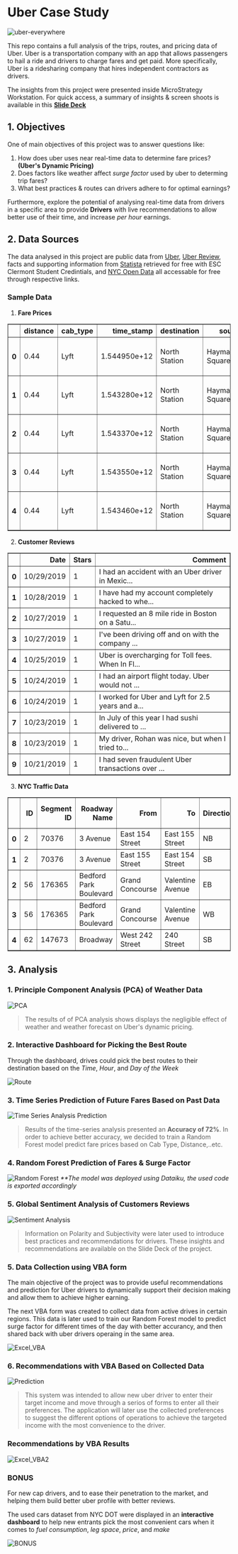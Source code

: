 # Uber Case Study
![uber-everywhere](https://user-images.githubusercontent.com/103464869/198420955-1a830889-7ecd-48d2-8d88-0bf6b65340e6.png)

This repo contains a full analysis of the trips, routes, and pricing data of Uber. Uber is a transportation company with an app that allows passengers to hail a ride and drivers to charge fares and get paid. More specifically, Uber is a ridesharing company that hires independent contractors as drivers.


The insights from this project were presented inside MicroStrategy Workstation. For quick access, a summary of insights & screen shoots is available in this [**Slide Deck**](https://docs.google.com/presentation/d/1bEHOxBG0vFUtOBV097XxyQPbmetrcAemB6gyrk0LbUU/edit?usp=sharing) 

## 1. Objectives
One of main objectives of this project was to answer questions like: 
1. How does uber uses near real-time data to determine fare prices? **(Uber's Dynamic Pricing)**
2. Does factors like weather affect _surge factor_ used by uber to determing trip fares? 
3. What best practices & routes can drivers adhere to for optimal earnings?

Furthermore, explore the potential of analysing real-time data from drivers in a specific area to provide **Drivers** with live recommendations to allow better use of their time, and increase _per hour_ earnings. 

## 2. Data Sources

The data analysed in this project are public data from [Uber](https://www.kaggle.com/datasets/mayankvashisht/uber-cab-fare-price-analysis?resource=download), [Uber Review](https://www.kaggle.com/datasets/jschne61701/uber-rides-costumer-reviews-dataset/code?select=Uber+Review+Data.xlsx), facts and supporting information from [Statista](https://www.statista.com/study/54895/uber-technologies/) retrieved for free with ESC Clermont Student Credintials, and [NYC Open Data](https://data.cityofnewyork.us/Transportation/Traffic-Volume-Counts-2014-2020-/ertz-hr4r) all accessable for free through respective links. 

### **Sample Data** 


1. **Fare Prices**

<table border="1" class="dataframe">
  <thead>
    <tr style="text-align: right;">
      <th></th>
      <th>distance</th>
      <th>cab_type</th>
      <th>time_stamp</th>
      <th>destination</th>
      <th>source</th>
      <th>price</th>
      <th>surge_multiplier</th>
      <th>id</th>
      <th>product_id</th>
      <th>name</th>
    </tr>
  </thead>
  <tbody>
    <tr>
      <th>0</th>
      <td>0.44</td>
      <td>Lyft</td>
      <td>1.544950e+12</td>
      <td>North Station</td>
      <td>Haymarket Square</td>
      <td>5.0</td>
      <td>1.0</td>
      <td>424553bb-7174-41ea-aeb4-fe06d4f4b9d7</td>
      <td>lyft_line</td>
      <td>Shared</td>
    </tr>
    <tr>
      <th>1</th>
      <td>0.44</td>
      <td>Lyft</td>
      <td>1.543280e+12</td>
      <td>North Station</td>
      <td>Haymarket Square</td>
      <td>11.0</td>
      <td>1.0</td>
      <td>4bd23055-6827-41c6-b23b-3c491f24e74d</td>
      <td>lyft_premier</td>
      <td>Lux</td>
    </tr>
    <tr>
      <th>2</th>
      <td>0.44</td>
      <td>Lyft</td>
      <td>1.543370e+12</td>
      <td>North Station</td>
      <td>Haymarket Square</td>
      <td>7.0</td>
      <td>1.0</td>
      <td>981a3613-77af-4620-a42a-0c0866077d1e</td>
      <td>lyft</td>
      <td>Lyft</td>
    </tr>
    <tr>
      <th>3</th>
      <td>0.44</td>
      <td>Lyft</td>
      <td>1.543550e+12</td>
      <td>North Station</td>
      <td>Haymarket Square</td>
      <td>26.0</td>
      <td>1.0</td>
      <td>c2d88af2-d278-4bfd-a8d0-29ca77cc5512</td>
      <td>lyft_luxsuv</td>
      <td>Lux Black XL</td>
    </tr>
    <tr>
      <th>4</th>
      <td>0.44</td>
      <td>Lyft</td>
      <td>1.543460e+12</td>
      <td>North Station</td>
      <td>Haymarket Square</td>
      <td>9.0</td>
      <td>1.0</td>
      <td>e0126e1f-8ca9-4f2e-82b3-50505a09db9a</td>
      <td>lyft_plus</td>
      <td>Lyft XL</td>
    </tr>
  </tbody>
</table>
</div>

2. **Customer Reviews**

<table border="1" class="dataframe">
  <thead>
    <tr style="text-align: right;">
      <th></th>
      <th>Date</th>
      <th>Stars</th>
      <th>Comment</th>
    </tr>
  </thead>
  <tbody>
    <tr>
      <th>0</th>
      <td>10/29/2019</td>
      <td>1</td>
      <td>I had an accident with an Uber driver in Mexic...</td>
    </tr>
    <tr>
      <th>1</th>
      <td>10/28/2019</td>
      <td>1</td>
      <td>I have had my account completely hacked to whe...</td>
    </tr>
    <tr>
      <th>2</th>
      <td>10/27/2019</td>
      <td>1</td>
      <td>I requested an 8 mile ride in Boston on a Satu...</td>
    </tr>
    <tr>
      <th>3</th>
      <td>10/27/2019</td>
      <td>1</td>
      <td>I've been driving off and on with the company ...</td>
    </tr>
    <tr>
      <th>4</th>
      <td>10/25/2019</td>
      <td>1</td>
      <td>Uber is overcharging for Toll fees. When In Fl...</td>
    </tr>
    <tr>
      <th>5</th>
      <td>10/24/2019</td>
      <td>1</td>
      <td>I had an airport flight today. Uber would not ...</td>
    </tr>
    <tr>
      <th>6</th>
      <td>10/24/2019</td>
      <td>1</td>
      <td>I worked for Uber and Lyft for 2.5 years and a...</td>
    </tr>
    <tr>
      <th>7</th>
      <td>10/23/2019</td>
      <td>1</td>
      <td>In July of this year I had sushi delivered to ...</td>
    </tr>
    <tr>
      <th>8</th>
      <td>10/23/2019</td>
      <td>1</td>
      <td>My driver, Rohan was nice, but when I tried to...</td>
    </tr>
    <tr>
      <th>9</th>
      <td>10/21/2019</td>
      <td>1</td>
      <td>I had seven fraudulent Uber transactions over ...</td>
    </tr>
  </tbody>
</table>
</div>

3. **NYC Traffic Data**

<table border="1" class="dataframe">
  <thead>
    <tr style="text-align: right;">
      <th></th>
      <th>ID</th>
      <th>Segment ID</th>
      <th>Roadway Name</th>
      <th>From</th>
      <th>To</th>
      <th>Direction</th>
      <th>Date</th>
      <th>12:00-1:00 AM</th>
      <th>1:00-2:00AM</th>
      <th>2:00-3:00AM</th>
      <th>...</th>
      <th>2:00-3:00PM</th>
      <th>3:00-4:00PM</th>
      <th>4:00-5:00PM</th>
      <th>5:00-6:00PM</th>
      <th>6:00-7:00PM</th>
      <th>7:00-8:00PM</th>
      <th>8:00-9:00PM</th>
      <th>9:00-10:00PM</th>
      <th>10:00-11:00PM</th>
      <th>11:00-12:00AM</th>
    </tr>
  </thead>
  <tbody>
    <tr>
      <th>0</th>
      <td>2</td>
      <td>70376</td>
      <td>3 Avenue</td>
      <td>East 154 Street</td>
      <td>East 155 Street</td>
      <td>NB</td>
      <td>9/13/2014</td>
      <td>204</td>
      <td>177</td>
      <td>133</td>
      <td>...</td>
      <td>520</td>
      <td>611</td>
      <td>573</td>
      <td>546</td>
      <td>582</td>
      <td>528</td>
      <td>432</td>
      <td>328</td>
      <td>282</td>
      <td>240</td>
    </tr>
    <tr>
      <th>1</th>
      <td>2</td>
      <td>70376</td>
      <td>3 Avenue</td>
      <td>East 155 Street</td>
      <td>East 154 Street</td>
      <td>SB</td>
      <td>9/13/2014</td>
      <td>140</td>
      <td>51</td>
      <td>128</td>
      <td>...</td>
      <td>379</td>
      <td>376</td>
      <td>329</td>
      <td>362</td>
      <td>418</td>
      <td>335</td>
      <td>282</td>
      <td>247</td>
      <td>237</td>
      <td>191</td>
    </tr>
    <tr>
      <th>2</th>
      <td>56</td>
      <td>176365</td>
      <td>Bedford Park Boulevard</td>
      <td>Grand Concourse</td>
      <td>Valentine Avenue</td>
      <td>EB</td>
      <td>9/13/2014</td>
      <td>94</td>
      <td>73</td>
      <td>65</td>
      <td>...</td>
      <td>280</td>
      <td>272</td>
      <td>264</td>
      <td>236</td>
      <td>213</td>
      <td>190</td>
      <td>199</td>
      <td>183</td>
      <td>147</td>
      <td>103</td>
    </tr>
    <tr>
      <th>3</th>
      <td>56</td>
      <td>176365</td>
      <td>Bedford Park Boulevard</td>
      <td>Grand Concourse</td>
      <td>Valentine Avenue</td>
      <td>WB</td>
      <td>9/13/2014</td>
      <td>88</td>
      <td>82</td>
      <td>75</td>
      <td>...</td>
      <td>237</td>
      <td>276</td>
      <td>223</td>
      <td>240</td>
      <td>217</td>
      <td>198</td>
      <td>186</td>
      <td>162</td>
      <td>157</td>
      <td>103</td>
    </tr>
    <tr>
      <th>4</th>
      <td>62</td>
      <td>147673</td>
      <td>Broadway</td>
      <td>West 242 Street</td>
      <td>240 Street</td>
      <td>SB</td>
      <td>9/13/2014</td>
      <td>255</td>
      <td>209</td>
      <td>149</td>
      <td>...</td>
      <td>732</td>
      <td>809</td>
      <td>707</td>
      <td>675</td>
      <td>641</td>
      <td>556</td>
      <td>546</td>
      <td>465</td>
      <td>425</td>
      <td>324</td>
    </tr>
  </tbody>
</table>

## 3. Analysis 

### 1. Principle Component Analysis (PCA) of Weather Data 


![PCA](https://user-images.githubusercontent.com/103464869/198494344-f195b80d-3d7b-4cad-8677-4376de6dd700.jpg)

>The results of of PCA analysis shows displays the negligible effect of weather and weather forecast on Uber's dynamic pricing.

### 2. Interactive Dashboard for Picking the Best Route

Through the dashboard, drives could pick the best routes to their destination based on the _Time_, _Hour_, and _Day of the Week_

![Route](https://user-images.githubusercontent.com/103464869/198495615-be1ed109-093c-4751-bf05-65b67313aa45.jpg)

### 3. Time Series Prediction of Future Fares Based on Past Data

![Time Series Analysis   Prediction](https://user-images.githubusercontent.com/103464869/198495742-96bc6d4c-bbba-4df2-9f2c-e73a2c32536e.jpg)

> Results of the time-series analysis presented an **Accuracy of 72%**. In order to achieve better accuracy, we decided to train a Random Forest model predict fare prices based on Cab Type, Distance,..etc. 

### 4. Random Forest Prediction of Fares & Surge Factor

![Random Forest](https://user-images.githubusercontent.com/103464869/198496870-3cb1f3b8-38ea-44e8-adae-87539f7a23d1.PNG)
_**The model was deployed using Dataiku, the used code is exported accordingly_

### 5. Global Sentiment Analysis of Customers Reviews

![Sentiment Analysis](https://user-images.githubusercontent.com/103464869/198497400-b587e74e-115f-4da5-97b0-b2277d975f11.jpg)

> Information on Polarity and Subjectivity were later used to introduce best practices and recommendations for drivers. These insights and recommendations are available on the Slide Deck of the project. 

### 5. Data Collection using VBA form

The main objective of the project was to provide useful recommendations and prediction for Uber drivers to dynamically support their decision making and allow them to achieve higher earning. 

The next VBA form was created to collect data from active drives in certain regions. This data is later used to train our Random Forest model to predict surge factor for different times of the day with better accurancy, and then shared back with uber drivers operaing in the same area. 

![Excel_VBA](https://user-images.githubusercontent.com/103464869/198498185-fc34d8e6-9ea9-4aee-836a-0ec6ce31a289.PNG)

### 6. Recommendations with VBA Based on Collected Data

![Prediction](https://user-images.githubusercontent.com/103464869/198498811-8bfb4305-7dc4-4dbe-a5ef-417593bf8315.jpg)

>This system was intended to allow new uber driver to enter their target income and move through a serios of forms to enter all their preferences. The application will later use the collected preferences to suggest the different options of operations to achieve the targeted income with the most convenience to the driver. 

### Recommendations by VBA Results

![Excel_VBA2](https://user-images.githubusercontent.com/103464869/198499063-db592fa7-0b9c-453e-9087-f87137fbb901.PNG)

### BONUS 
For new cap drivers, and to ease their penetration to the market, and helping them build better uber profile with better reviews. 

The used cars dataset from NYC DOT were displayed in an **interactive dashboard** to help new entrants pick the most convenient cars when it comes to _fuel consumption_, _leg space_, _price_, and _make_ 

![BONUS](https://user-images.githubusercontent.com/103464869/198500171-5961af10-8cc8-4dde-b244-73eefad90a80.jpg)


